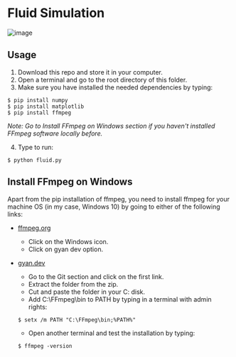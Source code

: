 # Fluid Simulation

![image](https://github.com/the-other-mariana/fluid-simulation/blob/master/output/example01.png?raw=true)

## Usage

1. Download this repo and store it in your computer.
2. Open a terminal and go to the root directory of this folder.
3. Make sure you have installed the needed dependencies by typing:

```
$ pip install numpy
$ pip install matplotlib
$ pip install ffmpeg
```

*Note: Go to Install FFmpeg on Windows section if you haven't installed FFmpeg software locally before.*

4. Type to run:

```
$ python fluid.py
```
## Install FFmpeg on Windows
 Apart from the pip installation of ffmpeg, you need to install ffmpeg for your machine OS (in my case, Windows 10) by going to either of the following links:

- [ffmpeg.org](https://ffmpeg.org/download.html)
	- Click on the Windows icon.
	- Click on gyan dev option.
- [gyan.dev](https://www.gyan.dev/ffmpeg/builds/)
	- Go to the Git section and click on the first link.
	- Extract the folder from the zip.
	- Cut and paste the folder in your C: disk.
	- Add C:\FFmpeg\bin to PATH by typing in a terminal with admin rights: <br />

	```
	$ setx /m PATH "C:\FFmpeg\bin;%PATH%"
	```
	- Open another terminal and test the installation by typing: <br />

	```
	$ ffmpeg -version
	```